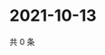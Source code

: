 # 2021-10-13

共 0 条

<!-- BEGIN WEIBO -->
<!-- 最后更新时间 Wed Oct 13 2021 10:03:35 GMT+0800 (China Standard Time) -->

<!-- END WEIBO -->

